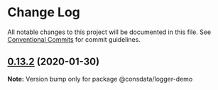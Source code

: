 # Change Log

All notable changes to this project will be documented in this file.
See [Conventional Commits](https://conventionalcommits.org) for commit guidelines.

## [0.13.2](https://github.com/Consdata/logger/compare/v0.13.0...v0.13.2) (2020-01-30)

**Note:** Version bump only for package @consdata/logger-demo
